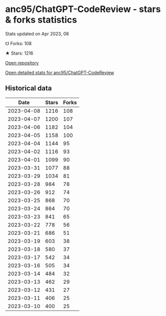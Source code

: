 # anc95/ChatGPT-CodeReview - stars & forks statistics

Stats updated on Apr 2023, 08

☋ Forks: 108

★ Stars: 1216

[Open repository](https://github.com/anc95/ChatGPT-CodeReview)

[Open detailed stats for anc95/ChatGPT-CodeReview](https://reviewgithub.com/rep/anc95/ChatGPT-CodeReview)

## Historical data
| Date | Stars | Forks |
|------|-------|-------|
| 2023-04-08 | 1216 | 108 | 
| 2023-04-07 | 1200 | 107 | 
| 2023-04-06 | 1182 | 104 | 
| 2023-04-05 | 1158 | 100 | 
| 2023-04-04 | 1144 | 95 | 
| 2023-04-02 | 1116 | 93 | 
| 2023-04-01 | 1099 | 90 | 
| 2023-03-31 | 1077 | 88 | 
| 2023-03-29 | 1034 | 81 | 
| 2023-03-28 | 984 | 78 | 
| 2023-03-26 | 912 | 74 | 
| 2023-03-25 | 868 | 70 | 
| 2023-03-24 | 864 | 70 | 
| 2023-03-23 | 841 | 65 | 
| 2023-03-22 | 778 | 56 | 
| 2023-03-21 | 686 | 51 | 
| 2023-03-19 | 603 | 38 | 
| 2023-03-18 | 580 | 37 | 
| 2023-03-17 | 542 | 34 | 
| 2023-03-16 | 505 | 34 | 
| 2023-03-14 | 484 | 32 | 
| 2023-03-13 | 462 | 29 | 
| 2023-03-12 | 431 | 27 | 
| 2023-03-11 | 406 | 25 | 
| 2023-03-10 | 400 | 25 | 

